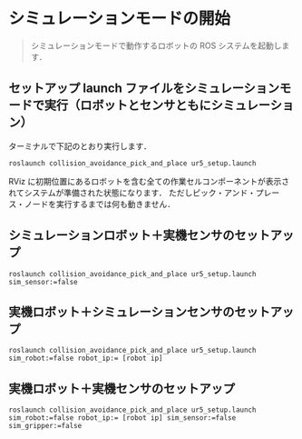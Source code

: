<!--
# Start in Simulation Mode
>In this exercise, we will start a ROS system that is ready to move the robot in simulation mode.
-->

# シミュレーションモードの開始
> シミュレーションモードで動作するロボットの ROS システムを起動します．

<!--
## Run setup launch file in simulation mode (simulated robot and sensor)

In a terminal
```
roslaunch collision_avoidance_pick_and_place ur5_setup.launch
```

Rviz will display all the workcell components including the robot in its default position; at this point
your system is ready.  However no motion will take place until we run the pick and place node.
-->

## セットアップ launch ファイルをシミュレーションモードで実行（ロボットとセンサともにシミュレーション）

ターミナルで下記のとおり実行します．
```
roslaunch collision_avoidance_pick_and_place ur5_setup.launch
```

RViz に初期位置にあるロボットを含む全ての作業セルコンポーネントが表示されてシステムが準備された状態になります．
ただしピック・アンド・プレース・ノードを実行するまでは何も動きません．

<!--
## Setup for real sensor and simulated robot
```
roslaunch collision_avoidance_pick_and_place ur5_setup.launch sim_sensor:=false
```
-->

## シミュレーションロボット＋実機センサのセットアップ
```
roslaunch collision_avoidance_pick_and_place ur5_setup.launch sim_sensor:=false
```

<!--
## Setup for real robot and simulated sensor data
```
roslaunch collision_avoidance_pick_and_place ur5_setup.launch sim_robot:=false robot_ip:= [robot ip]
```
-->

## 実機ロボット＋シミュレーションセンサのセットアップ
```
roslaunch collision_avoidance_pick_and_place ur5_setup.launch sim_robot:=false robot_ip:= [robot ip]
```

<!--
## Setup for real robot and real sensor
```
roslaunch collision_avoidance_pick_and_place ur5_setup.launch sim_robot:=false robot_ip:= [robot ip] sim_sensor:=false sim_gripper:=false
```
-->

## 実機ロボット＋実機センサのセットアップ
```
roslaunch collision_avoidance_pick_and_place ur5_setup.launch sim_robot:=false robot_ip:= [robot ip] sim_sensor:=false sim_gripper:=false
```
